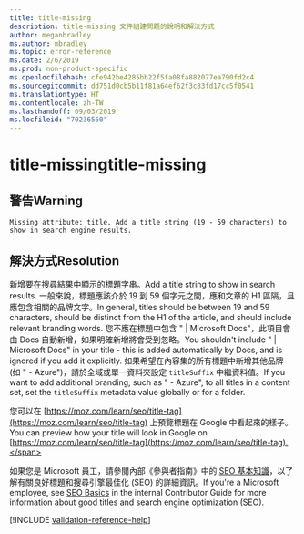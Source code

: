 ```yaml
---
title: title-missing
description: title-missing 文件組建問題的說明和解決方式
author: meganbradley
ms.author: mbradley
ms.topic: error-reference
ms.date: 2/6/2019
ms.prod: non-product-specific
ms.openlocfilehash: cfe942be4285bb22f5fa08fa882077ea790fd2c4
ms.sourcegitcommit: dd751d0cb5b11f81a64ef62f3c83fd17cc5f0541
ms.translationtype: HT
ms.contentlocale: zh-TW
ms.lasthandoff: 09/03/2019
ms.locfileid: "70236560"
---
```

# <a name="title-missing"></a><span data-ttu-id="3fb5a-103">title-missing</span><span class="sxs-lookup"><span data-stu-id="3fb5a-103">title-missing</span></span>

## <a name="warning"></a><span data-ttu-id="3fb5a-104">警告</span><span class="sxs-lookup"><span data-stu-id="3fb5a-104">Warning</span></span>

`Missing attribute: title. Add a title string (19 - 59 characters) to show in search engine results.`

## <a name="resolution"></a><span data-ttu-id="3fb5a-105">解決方式</span><span class="sxs-lookup"><span data-stu-id="3fb5a-105">Resolution</span></span>

<span data-ttu-id="3fb5a-106">新增要在搜尋結果中顯示的標題字串。</span><span class="sxs-lookup"><span data-stu-id="3fb5a-106">Add a title string to show in search results.</span></span> <span data-ttu-id="3fb5a-107">一般來說，標題應該介於 19 到 59 個字元之間，應和文章的 H1 區隔，且應包含相關的品牌文字。</span><span class="sxs-lookup"><span data-stu-id="3fb5a-107">In general, titles should be between 19 and 59 characters, should be distinct from the H1 of the article, and should include relevant branding words.</span></span> <span data-ttu-id="3fb5a-108">您不應在標題中包含 " | Microsoft Docs"，此項目會由 Docs 自動新增，如果明確新增將會受到忽略。</span><span class="sxs-lookup"><span data-stu-id="3fb5a-108">You shouldn't include " | Microsoft Docs" in your title - this is added automatically by Docs, and is ignored if you add it explicitly.</span></span> <span data-ttu-id="3fb5a-109">如果希望在內容集的所有標題中新增其他品牌 (如 " - Azure")，請於全域或單一資料夾設定 `titleSuffix` 中繼資料值。</span><span class="sxs-lookup"><span data-stu-id="3fb5a-109">If you want to add additional branding, such as " - Azure", to all titles in a content set, set the `titleSuffix` metadata value globally or for a folder.</span></span>

<span data-ttu-id="3fb5a-110">您可以在 [https://moz.com/learn/seo/title-tag](https://moz.com/learn/seo/title-tag) 上預覽標題在 Google 中看起來的樣子。</span><span class="sxs-lookup"><span data-stu-id="3fb5a-110">You can preview how your title will look in Google on [https://moz.com/learn/seo/title-tag](https://moz.com/learn/seo/title-tag).</span></span>

<span data-ttu-id="3fb5a-111">如果您是 Microsoft 員工，請參閱內部《參與者指南》中的 [SEO 基本知識](https://review.docs.microsoft.com/en-us/help/contribute/contribute-how-to-write-seo-basics?branch=master)，以了解有關良好標題和搜尋引擎最佳化 (SEO) 的詳細資訊。</span><span class="sxs-lookup"><span data-stu-id="3fb5a-111">If you're a Microsoft employee, see [SEO Basics](https://review.docs.microsoft.com/en-us/help/contribute/contribute-how-to-write-seo-basics?branch=master) in the internal Contributor Guide for more information about good titles and search engine optimization (SEO).</span></span>

[!INCLUDE [validation-reference-help](includes/validation-reference-help.md)]
